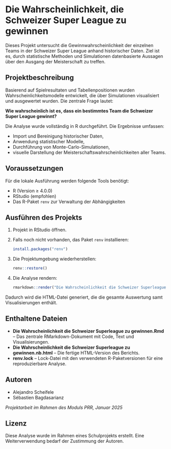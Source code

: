 
# Die Wahrscheinlichkeit, die Schweizer Super League zu gewinnen

Dieses Projekt untersucht die Gewinnwahrscheinlichkeit der einzelnen Teams in der Schweizer Super League anhand historischer Daten. Ziel ist es, durch statistische Methoden und Simulationen datenbasierte Aussagen über den Ausgang der Meisterschaft zu treffen.

## Projektbeschreibung

Basierend auf Spielresultaten und Tabellenpositionen wurden Wahrscheinlichkeitsmodelle entwickelt, die über Simulationen visualisiert und ausgewertet wurden. Die zentrale Frage lautet:

**Wie wahrscheinlich ist es, dass ein bestimmtes Team die Schweizer Super League gewinnt?**

Die Analyse wurde vollständig in R durchgeführt. Die Ergebnisse umfassen:

- Import und Bereinigung historischer Daten,
- Anwendung statistischer Modelle,
- Durchführung von Monte-Carlo-Simulationen,
- visuelle Darstellung der Meisterschaftswahrscheinlichkeiten aller Teams.

## Voraussetzungen

Für die lokale Ausführung werden folgende Tools benötigt:

- R (Version ≥ 4.0.0)
- RStudio (empfohlen)
- Das R-Paket `renv` zur Verwaltung der Abhängigkeiten

## Ausführen des Projekts

1. Projekt in RStudio öffnen.

2. Falls noch nicht vorhanden, das Paket `renv` installieren:

   ```r
   install.packages("renv")
   ```

3. Die Projektumgebung wiederherstellen:

   ```r
   renv::restore()
   ```

4. Die Analyse rendern:

   ```r
   rmarkdown::render("Die Wahrscheinlichkeit die Schweizer Superleague zu gewinnen.Rmd")
   ```

Dadurch wird die HTML-Datei generiert, die die gesamte Auswertung samt Visualisierungen enthält.

## Enthaltene Dateien

- **Die Wahrscheinlichkeit die Schweizer Superleague zu gewinnen.Rmd** – Das zentrale RMarkdown-Dokument mit Code, Text und Visualisierungen.
- **Die Wahrscheinlichkeit die Schweizer Superleague zu gewinnen.nb.html** – Die fertige HTML-Version des Berichts.
- **renv.lock** – Lock-Datei mit den verwendeten R-Paketversionen für eine reproduzierbare Analyse.

## Autoren

- Alejandro Scheifele  
- Sébastien Bagdasarianz  

*Projektarbeit im Rahmen des Moduls PRR, Januar 2025*

## Lizenz

Diese Analyse wurde im Rahmen eines Schulprojekts erstellt. Eine Weiterverwendung bedarf der Zustimmung der Autoren.
